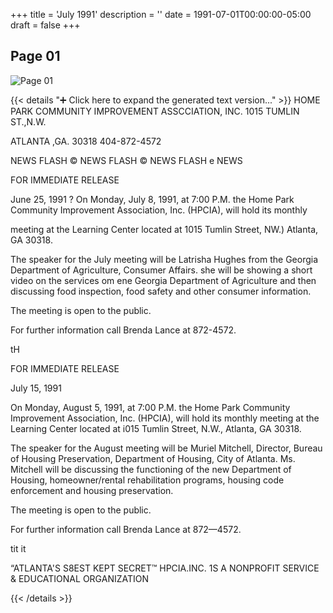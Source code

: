 +++
title = 'July 1991'
description = ''
date = 1991-07-01T00:00:00-05:00
draft = false
+++



## Page 01

![Page 01](/hpcia-newsletter-archive/1991-07_01.jpg)

{{< details "➕ Click here to expand the generated text version..." >}}
HOME PARK COMMUNITY IMPROVEMENT ASSCCIATION, INC.
1015 TUMLIN ST.,N.W.

ATLANTA ,GA. 30318
404-872-4572

NEWS FLASH © NEWS FLASH © NEWS FLASH e NEWS

FOR IMMEDIATE RELEASE

June 25, 1991 ?
On Monday, July 8, 1991, at 7:00 P.M. the Home Park Community
Improvement Association, Inc. (HPCIA), will hold its monthly

meeting at the Learning Center located at 1015 Tumlin Street,
NW.) Atlanta, GA 30318.

The speaker for the July meeting will be Latrisha Hughes
from the Georgia Department of Agriculture, Consumer Affairs.
she will be showing a short video on the services om ene
Georgia Department of Agriculture and then discussing food
inspection, food safety and other consumer information.

The meeting is open to the public.

For further information call Brenda Lance at 872-4572.

tH

FOR IMMEDIATE RELEASE

July 15, 1991

On Monday, August 5, 1991, at 7:00 P.M. the Home Park
Community Improvement Association, Inc. (HPCIA), will hold
its monthly meeting at the Learning Center located at i015
Tumlin Street, N.W., Atlanta, GA 30318.

The speaker for the August meeting will be Muriel Mitchell,
Director, Bureau of Housing Preservation, Department of
Housing, City of Atlanta. Ms. Mitchell will be discussing
the functioning of the new Department of Housing,
homeowner/rental rehabilitation programs, housing code
enforcement and housing preservation.

The meeting is open to the public.

For further information call Brenda Lance at 872—4572.

tit it

“ATLANTA'S S8EST KEPT SECRET™ HPCIA.INC. 1S A NONPROFIT SERVICE & EDUCATIONAL ORGANIZATION


{{< /details >}}


